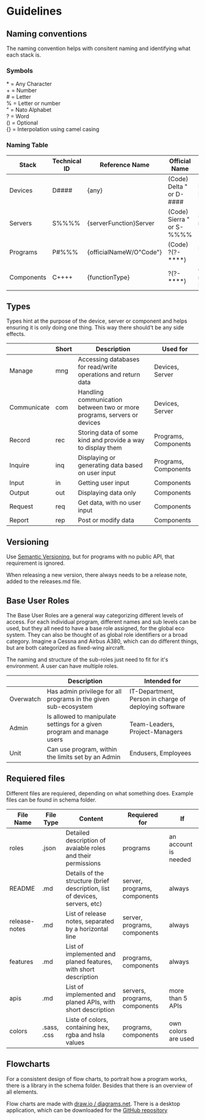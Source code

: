 # Guidelines

## Naming conventions

The naming convention helps with consitent naming and identifying what each stack is.

### Symbols

\* = Any Character  
\+ = Number  
\# = Letter  
% = Letter or number  
" = Nato Alphabet  
? = Word  
() = Optional  
{} = Interpolation using camel casing

### Naming Table

| Stack      | Technical ID | Reference Name          | Official Name                | Example 1                               | Example 2                                |
| ---------- | ------------ | ----------------------- | ---------------------------- | --------------------------------------- | ---------------------------------------- |
| Devices    | D\#\#\#\#    | {any}                   | (Code) Delta " or D-\#\#\#\# | DZTDI - raspi - Delta Omega             | DHOLW - homeComputer - D-HOLW            |
| Servers    | S%%%%        | {serverFunction}Server  | (Code) Sierra " or S-%%%%    | S1452 - mngCaseiumServer - Sierra Alpha | S1352 - comSideToMainServer - Code S-135 |
| Programs   | P\#%%%       | {officialNameW/O"Code"} | (Code) ?(?-\*\*\*\*)         | PC133 - caesium - Code Caesium          | PRT02 - roamingTool - Roaming-Tool       |
| Components | C\+\+\+\+    | {functionType}          | ?(?-\*\*\*\*)                | C1508 - mainMenuIn - Main Menu          | C4587 - alertModalOut - Alert-Modal      |

## Types

Types hint at the purpose of the device, server or component and helps ensuring it is only doing one thing. This way there should't be any side effects.

|             | Short | Description                                                             | Used for             |
| ----------- | ----- | ----------------------------------------------------------------------- | -------------------- |
| Manage      | mng   | Accessing databases for read/write operations and return data           | Devices, Server      |
| Communicate | com   | Handling communication between two or more programs, servers or devices | Devices, Server      |
| Record      | rec   | Storing data of some kind and provide a way to display them             | Programs, Components |
| Inquire     | inq   | Displaying or generating data based on user input                       | Programs, Components |
| Input       | in    | Getting user input                                                      | Components           |
| Output      | out   | Displaying data only                                                    | Components           |
| Request     | req   | Get data, with no user input                                            | Components           |
| Report      | rep   | Post or modify data                                                     | Components           |

## Versioning

Use [Semantic Versioning](https://semver.org/), but for programs with no public API, that requirement is ignored.

When releasing a new version, there always needs to be a release note, added to the releases.md file.

## Base User Roles

The Base User Roles are a general way categorizing different levels of access. For each individual program, different names and sub levels can be used, but they all need to have a base role assigned, for the global eco system. They can also be thought of as global role identifiers or a broad category. Imagine a Cessna and Airbus A380, which can do different things, but are both categorized as fixed-wing aircraft.

The naming and structure of the sub-roles just need to fit for it's environment. A user can have multiple roles.

|           | Description                                                            | Intended for                                          |
| --------- | ---------------------------------------------------------------------- | ----------------------------------------------------- |
| Overwatch | Has admin privilege for all programs in the given sub-ecosystem        | IT-Department, Person in charge of deploying software |
| Admin     | Is allowed to manipulate settings for a given program and manage users | Team-Leaders, Project-Managers                        |
| Unit      | Can use program, within the limits set by an Admin                     | Endusers, Employees                                   |

## Requiered files

Different files are requiered, depending on what something does. Example files can be found in schema folder.

| File Name     | File Type   | Content                                                                     | Requiered for                 | If                   |
| ------------- | ----------- | --------------------------------------------------------------------------- | ----------------------------- | -------------------- |
| roles         | .json       | Detailed description of avaiable roles and their permissions                | programs                      | an account is needed |
| README        | .md         | Details of the structure (brief description, list of devices, servers, etc) | server, programs, components  | always               |
| release-notes | .md         | List of release notes, separated by a horizontal line                       | server, programs, components  | always               |
| features      | .md         | List of implemented and planed features, with short description             | programs, components          | always               |
| apis          | .md         | List of implemented and planed APIs, with short description                 | servers, programs, components | more than 5 APIs     |
| colors        | .sass, .css | Liste of colors, containing hex, rgba and hsla values                       | programs, components          | own colors are used  |

## Flowcharts

For a consistent design of flow charts, to portrait how a program works, there is a library in the schema folder. Besides that there is an overview of all elements.

Flow charts are made with [draw.io / diagrams.net](https://www.diagrams.net/). There is a desktop application, which can be downloaded for the [GitHub repository](https://github.com/jgraph/drawio-desktop)
